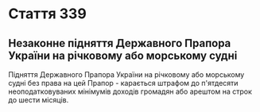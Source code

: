 Cтаття 339
====
Незаконне підняття Державного Прапора України на річковому або морському судні
----
Підняття Державного Прапора України на річковому або морському судні без права на цей Прапор -
карається штрафом до п'ятдесяти неоподатковуваних мінімумів доходів громадян або арештом на строк до шести місяців.
